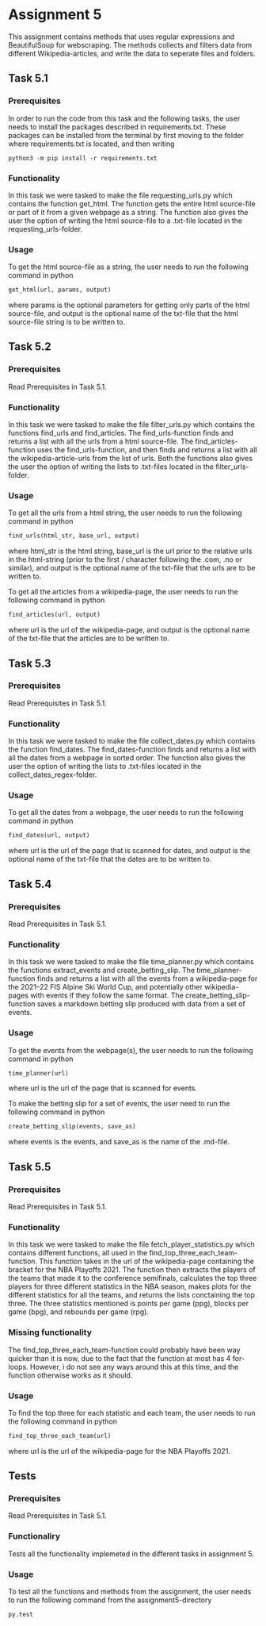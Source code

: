 # Assignment 5
This assignment contains methods that uses regular expressions and BeautifulSoup for webscraping. The methods collects and filters data from different Wikipedia-articles, and write the data to seperate files and folders.

## Task 5.1

### Prerequisites
In order to run the code from this task and the following tasks, the user needs to install the packages described in requirements.txt. These packages can be installed from the terminal by first moving to the folder where requirements.txt is located, and then writing

```
python3 -m pip install -r requirements.txt
```

### Functionality
In this task we were tasked to make the file requesting_urls.py which contains the function get_html. The function gets the entire html source-file or part of it from a given webpage as a string. The function also gives the user the option of writing the html source-file to a .txt-file located in the requesting_urls-folder.

### Usage
To get the html source-file as a string, the user needs to run the following command in python

```python
get_html(url, params, output)
```

where params is the optional parameters for getting only parts of the html source-file, and output is the optional name of the txt-file that the html source-file string is to be written to. 

## Task 5.2

### Prerequisites
Read Prerequisites in Task 5.1.

### Functionality
In this task we were tasked to make the file filter_urls.py which contains the functions find_urls and find_articles. The find_urls-function finds and returns a list with all the urls from a html source-file. The find_articles-function uses the find_urls-function, and then finds and returns a list with all the wikipedia-article-urls from the list of urls. Both the functions also gives the user the option of writing the lists to .txt-files located in the filter_urls-folder.

### Usage
To get all the urls from a html string, the user needs to run the following command in python

```python
find_urls(html_str, base_url, output)
```

where html_str is the html string, base_url is the url prior to the relative urls in the html-string (prior to the first / character following the .com, .no or similar), and output is the optional name of the txt-file that the urls are to be written to. 

To get all the articles from a wikipedia-page, the user needs to run the following command in python

```python
find_articles(url, output)
```

where url is the url of the wikipedia-page, and output is the optional name of the txt-file that the articles are to be written to. 

## Task 5.3

### Prerequisites
Read Prerequisites in Task 5.1.

### Functionality
In this task we were tasked to make the file collect_dates.py which contains the function find_dates. The find_dates-function finds and returns a list with all the dates from a webpage in sorted order. The function also gives the user the option of writing the lists to .txt-files located in the collect_dates_regex-folder.

### Usage
To get all the dates from a webpage, the user needs to run the following command in python

```python
find_dates(url, output)
```

where url is the url of the page that is scanned for dates, and output is the optional name of the txt-file that the dates are to be written to. 

## Task 5.4

### Prerequisites
Read Prerequisites in Task 5.1.

### Functionality
In this task we were tasked to make the file time_planner.py which contains the functions extract_events and create_betting_slip. The time_planner-function finds and returns a list with all the events from a wikipedia-page for the 2021–22 FIS Alpine Ski World Cup, and potentially other wikipedia-pages with events if they follow the same format. The create_betting_slip-function saves a markdown betting slip produced with data from a set of events.

### Usage
To get the events from the webpage(s), the user needs to run the following command in python

```python
time_planner(url)
```

where url is the url of the page that is scanned for events.

To make the betting slip for a set of events, the user need to run the following command in python

```python
create_betting_slip(events, save_as)
```

where events is the events, and save_as is the name of the .md-file.

## Task 5.5

### Prerequisites
Read Prerequisites in Task 5.1.

### Functionality
In this task we were tasked to make the file fetch_player_statistics.py which contains different functions, all used in the find_top_three_each_team-function. This function takes in the url of the wikipedia-page containing the bracket for the NBA Playoffs 2021. The function then extracts the players of the teams that made it to the conference semifinals, calculates the top three players for three different statistics in the NBA season, makes plots for the different statistics for all the teams, and returns the lists conctaining the top three. The three statistics mentioned is points per game (ppg), blocks per game (bpg), and rebounds per game (rpg).

### Missing functionality
The find_top_three_each_team-function could probably have been way quicker than it is now, due to the fact that the function at most has 4 for-loops. However, i do not see any ways around this at this time, and the function otherwise works as it should.

### Usage
To find the top three for each statistic and each team, the user needs to run the following command in python

```python
find_top_three_each_team(url)
```

where url is the url of the wikipedia-page for the NBA Playoffs 2021.

## Tests

### Prerequisites
Read Prerequisites in Task 5.1.

### Functionaliry
Tests all the functionality implemeted in the different tasks in assignment 5.

### Usage
To test all the functions and methods from the assignment, the user needs to run the following command from the assignment5-directory

```
py.test
```